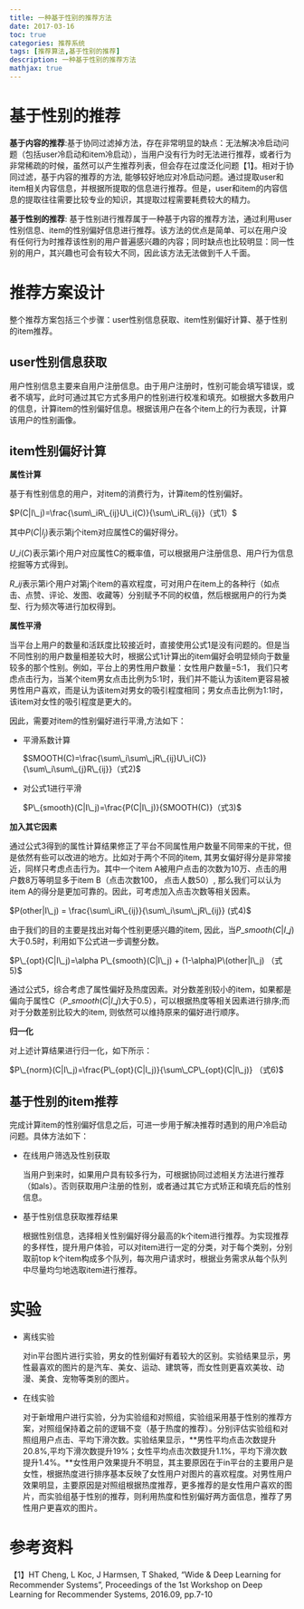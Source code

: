 ```yaml
---
title: 一种基于性别的推荐方法
date: 2017-03-16
toc: true
categories: 推荐系统
tags: [推荐算法,基于性别的推荐]
description: 一种基于性别的推荐方法
mathjax: true
---
```


<script type="text/x-mathjax-config">
  MathJax.Hub.Config({
    extensions: ["tex2jax.js"],
    jax: ["input/TeX"],
    tex2jax: {
      inlineMath: [ ['$','$'], ['\\(','\\)'] ],
      displayMath: [ ['$$','$$']],
      processEscapes: true
    }
  });
</script>
<script type="text/javascript" src="https://cdn.mathjax.org/mathjax/latest/MathJax.js?config=TeX-AMS_HTML,http://myserver.com/MathJax/config/local/local.js">
</script>

# 基于性别的推荐
**基于内容的推荐**:基于协同过滤掉方法，存在非常明显的缺点：无法解决冷启动问题（包括user冷启动和item冷启动），当用户没有行为时无法进行推荐，或者行为非常稀疏的时候，虽然可以产生推荐列表，但会存在过度泛化问题【1】。相对于协同过滤，基于内容的推荐的方法, 能够较好地应对冷启动问题。通过提取user和item相关内容信息，并根据所提取的信息进行推荐。但是，user和item的内容信息的提取往往需要比较专业的知识，其提取过程需要耗费较大的精力。

**基于性别的推荐**: 基于性别进行推荐属于一种基于内容的推荐方法，通过利用user性别信息、item的性别偏好信息进行推荐。该方法的优点是简单、可以在用户没有任何行为时推荐该性别的用户普遍感兴趣的内容；同时缺点也比较明显：同一性别的用户，其兴趣也可会有较大不同，因此该方法无法做到千人千面。

 
# 推荐方案设计
   整个推荐方案包括三个步骤：user性别信息获取、item性别偏好计算、基于性别的item推荐。

## user性别信息获取

 用户性别信息主要来自用户注册信息。由于用户注册时，性别可能会填写错误，或者不填写，此时可通过其它方式多用户的性别进行校准和填充。如根据大多数用户的信息，计算item的性别偏好信息。根据该用户在各个item上的行为表现，计算该用户的性别画像。

## item性别偏好计算
**属性计算**

基于有性别信息的用户，对item的消费行为，计算item的性别偏好。
 
  $P(C|I\_j)=\frac{\sum\_iR\_{ij}U\_i(C)}{\sum\_iR\_{ij}}（式1）$

其中$P(C|I_j)$表示第j个item对应属性C的偏好得分。

$U\_i(C)$表示第i个用户对应属性C的概率值，可以根据用户注册信息、用户行为信息挖掘等方式得到。

$R\_{ij}$表示第i个用户对第j个item的喜欢程度，可对用户在item上的各种行（如点击、点赞、评论、发图、收藏等）分别赋予不同的权值，然后根据用户的行为类型、行为频次等进行加权得到。

**属性平滑**

当平台上用户的数量和活跃度比较接近时，直接使用公式1是没有问题的。但是当不同性别的用户数量相差较大时，根据公式1计算出的item偏好会明显倾向于数量较多的那个性别。例如，平台上的男性用户数量：女性用户数量=5:1， 我们只考虑点击行为，当某个item男女点击比例为5:1时，我们并不能认为该item更容易被男性用户喜欢，而是认为该item对男女的吸引程度相同；男女点击比例为1:1时，该item对女性的吸引程度是更大的。


因此，需要对item的性别偏好进行平滑,方法如下：

* 平滑系数计算

  $SMOOTH(C)=\frac{\sum\_i\sum\_jR\_{ij}U\_i(C)}{\sum\_i\sum\_{j}R\_{ij}}（式2)$

* 对公式1进行平滑

  $P\_{smooth}(C|I\_j)=\frac{P(C|I\_j)}{SMOOTH(C)}（式3)$

**加入其它因素**

  通过公式3得到的属性计算结果修正了平台不同属性用户数量不同带来的干扰，但是依然有些可以改进的地方。比如对于两个不同的item, 其男女偏好得分是非常接近，同样只考虑点击行为。其中一个item A被用户点击的次数为10万、点击的用户数8万等明显多于item B（点击次数100， 点击人数50）, 那么我们可以认为item A的得分是更加可靠的。因此，可考虑加入点击次数等相关因素。
 
  $P(other|I\_j) = \frac{\sum\_iR\_{ij}}{\sum\_i\sum\_jR\_{ij}} (式4)$
   
  由于我们的目的主要是找出对每个性别更感兴趣的item, 因此，当$P\_{smooth}(C|I\_j)$大于0.5时，利用如下公式进一步调整分数。
   
  $P\_{opt}(C|I\_j)=\alpha P\_{smooth}(C|I\_j) + (1-\alpha)P\(other|I\_j) （式5)$  

  通过公式5，综合考虑了属性偏好及热度因素。对分数差别较小的item，如果都是偏向于属性C（$P\_{smooth}(C|I\_j)$大于0.5），可以根据热度等相关因素进行排序;而对于分数差别比较大的item, 则依然可以维持原来的偏好进行顺序。
  
**归一化**
   
  对上述计算结果进行归一化，如下所示：
     
  $P\_{norm}(C|I\_j)=\frac{P\_{opt}(C|I_j)}{\sum\_CP\_{opt}(C|I\_j)} （式6)$


## 基于性别的item推荐

完成计算item的性别偏好信息之后，可进一步用于解决推荐时遇到的用户冷启动问题。具体方法如下：

* 在线用户筛选及性别获取

  当用户到来时，如果用户具有较多行为，可根据协同过滤相关方法进行推荐（如als）。否则获取用户注册的性别，或者通过其它方式矫正和填充后的性别信息。
 
* 基于性别信息获取推荐结果
 
  根据性别信息，选择相关性别偏好得分最高的k个item进行推荐。为实现推荐的多样性，提升用户体验，可以对item进行一定的分类，对于每个类别，分别取前top k个item构成多个队列，每次用户请求时，根据业务需求从每个队列中尽量均匀地选取item进行推荐。
  
  
# 实验

* 离线实验

    对in平台图片进行实验，男女的性别偏好有着较大的区别。实验结果显示，男性最喜欢的图片的是汽车、美女、运动、建筑等，而女性则更喜欢美妆、动漫、美食、宠物等类别的图片。

* 在线实验

    对于新增用户进行实验，分为实验组和对照组，实验组采用基于性别的推荐方案，对照组保持着之前的逻辑不变（基于热度的推荐）。分别评估实验组和对照组用户点击、平均下滑次数。实验结果显示，**男性平均点击次数提升20.8%,平均下滑次数提升19%；女性平均点击次数提升1.1%，平均下滑次数提升1.4%。**女性用户效果提升不明显，其主要原因在于in平台的主要用户是女性，根据热度进行排序基本反映了女性用户对图片的喜欢程度。对男性用户效果明显，主要原因是对照组根据热度推荐，更多推荐的是女性用户喜欢的图片，而实验组基于性别的推荐，则利用热度和性别偏好两方面信息，推荐了男性用户更喜欢的图片。
    
# 参考资料


【1】HT Cheng, L Koc, J Harmsen, T Shaked, “Wide & Deep Learning for Recommender Systems”, Proceedings of the 1st Workshop on Deep Learning for Recommender Systems, 2016.09, pp.7-10

